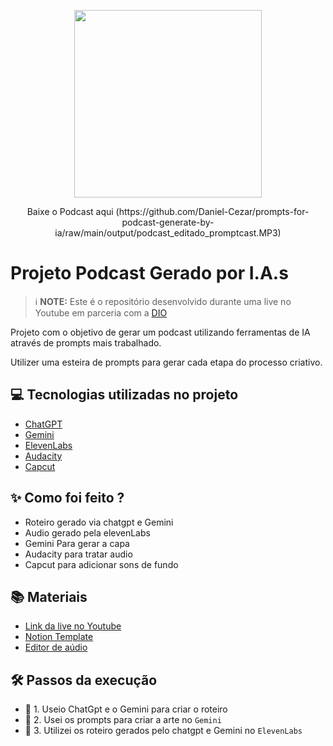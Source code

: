 <p align="center">
<img 
    src=".github/assets/cover.png"
    width="300"
/>
</p>
<p align="center">
    Baixe o Podcast aqui
(https://github.com/Daniel-Cezar/prompts-for-podcast-generate-by-ia/raw/main/output/podcast_editado_promptcast.MP3)
</p>

# Projeto Podcast Gerado por I.A.s


 > ℹ️ **NOTE:** Este é o repositório desenvolvido durante uma live no Youtube em parceria com a [DIO](https://dio.me)

Projeto com o objetivo de gerar um podcast utilizando ferramentas de IA através de prompts mais trabalhado.

Utilizer uma esteira de prompts para gerar cada etapa do processo criativo.

## 💻 Tecnologias utilizadas no projeto

- [ChatGPT](https://chat.openai.com/) 
- [Gemini](https://www.gemini.com/)
- [ElevenLabs](https://beta.elevenlabs.io/)
- [Audacity](https://www.audacityteam.org/)
- [Capcut](https://www.capcut.com/pt-br/)

## ✨ Como foi feito ?

- Roteiro gerado via chatgpt e Gemini
- Audio gerado pela elevenLabs
- Gemini Para gerar a capa
- Audacity para tratar audio
- Capcut para adicionar sons de fundo

## 📚 Materiais

- [Link da live no Youtube](https://www.youtube.com)
- [Notion Template](https://helpful-jump-17b.notion.site/PAS-Podcast-AI-Studio-210489e15d7a4a73b743bb159e45d06f?pvs=4)
- [Editor de aúdio](https://www.capcut.com/editor?from_page=landing_page&__action_from=picture_V%C3%ADdeos%20profissionais%20em%20minutos,%20n%C3%A3o%20em%20horas.)


## 🛠️ Passos da execução

- 🤖 1. Useio ChatGpt e o Gemini para criar o roteiro
- 🤖 2. Usei os prompts para criar a arte no `Gemini`
- 🤖 3. Utilizei os roteiro gerados pelo chatgpt e Gemini no  `ElevenLabs`
